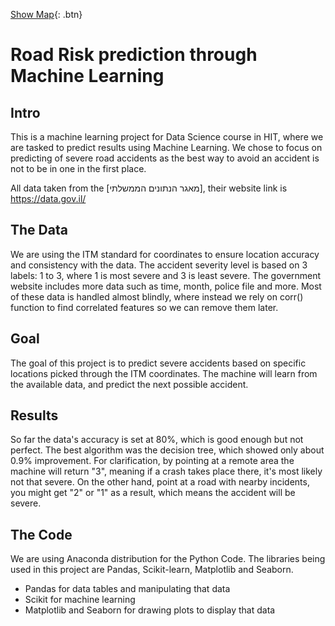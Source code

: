 [Show Map](https://eternalii.github.io/Road-Accident-ML/map.md){: .btn}

# Road Risk prediction through Machine Learning

## Intro
This is a machine learning project for Data Science course in HIT, where we are tasked to predict results using Machine Learning. We chose to focus on predicting of severe road accidents as the best way to avoid an accident is not to be in one in the first place.

All data taken from the [מאגר הנתונים הממשלתי], their website link is https://data.gov.il/

## The Data
We are using the ITM standard for coordinates to ensure location accuracy and consistency with the data.
The accident severity level is based on 3 labels: 1 to 3, where 1 is most severe and 3 is least severe.
The government website includes more data such as time, month, police file and more. Most of these data is handled almost blindly, where instead we rely on corr() function to find correlated features so we can remove them later.

## Goal
The goal of this project is to predict severe accidents based on specific locations picked through the ITM coordinates. The machine will learn from the available data, and predict the next possible accident.

## Results
So far the data's accuracy is set at 80%, which is good enough but not perfect. The best algorithm was the decision tree, which showed only about 0.9% improvement.
For clarification, by pointing at a remote area the machine will return "3", meaning if a crash takes place there, it's most likely not that severe. On the other hand, point at a road with nearby incidents, you might get "2" or "1" as a result, which means the accident will be severe.

## The Code
We are using Anaconda distribution for the Python Code. The libraries being used in this project are Pandas, Scikit-learn, Matplotlib and Seaborn.

* Pandas for data tables and manipulating that data
* Scikit for machine learning
* Matplotlib and Seaborn for drawing plots to display that data
